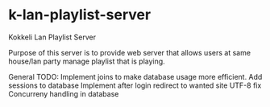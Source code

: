 k-lan-playlist-server
=====================

Kokkeli Lan Playlist Server

Purpose of this server is to provide web server that allows users at same house/lan party manage playlist that is playing.

General TODO:
Implement joins to make database usage more efficient.
Add sessions to database
Implement after login redirect to wanted site
UTF-8 fix
Concurreny handling in database
